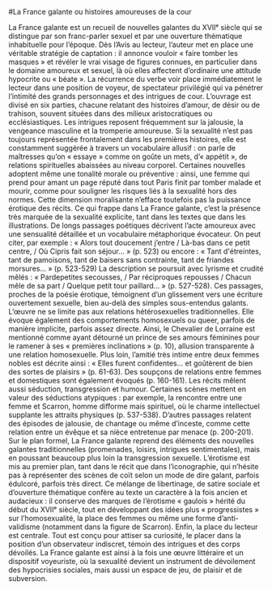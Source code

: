 #La France galante ou histoires amoureuses de la cour

La France galante est un recueil de nouvelles galantes du XVIIᵉ siècle qui se distingue par son franc-parler sexuel et par une ouverture thématique inhabituelle pour l’époque. Dès l’Avis au lecteur, l’auteur met en place une véritable stratégie de captation : il annonce vouloir « faire tomber les masques » et révéler le vrai visage de figures connues, en particulier dans le domaine amoureux et sexuel, là où elles affectent d’ordinaire une attitude hypocrite ou « béate ». La récurrence du verbe voir place immédiatement le lecteur dans une position de voyeur, de spectateur privilégié qui va pénétrer l’intimité des grands personnages et des intrigues de cour.
L’ouvrage est divisé en six parties, chacune relatant des histoires d’amour, de désir ou de trahison, souvent situées dans des milieux aristocratiques ou ecclésiastiques. Les intrigues reposent fréquemment sur la jalousie, la vengeance masculine et la tromperie amoureuse. Si la sexualité n’est pas toujours représentée frontalement dans les premières histoires, elle est constamment suggérée à travers un vocabulaire allusif : on parle de maîtresses qu’on « essaye » comme on goûte un mets, d’« appétit », de relations spirituelles abaissées au niveau corporel. Certaines nouvelles adoptent même une tonalité morale ou préventive : ainsi, une femme qui prend pour amant un page réputé dans tout Paris finit par tomber malade et mourir, comme pour souligner les risques liés à la sexualité hors des normes. Cette dimension moralisante n’efface toutefois pas la puissance érotique des récits.
Ce qui frappe dans La France galante, c’est la présence très marquée de la sexualité explicite, tant dans les textes que dans les illustrations. De longs passages poétiques décrivent l’acte amoureux avec une sensualité détaillée et un vocabulaire métaphorique évocateur. On peut citer, par exemple :
« Alors tout doucement j’entre / Là-bas dans ce petit centre, / Où Cipris fait son séjour… » (p. 523)
ou encore :
« Tant d'étreintes, tant de pamoisons, tant de baisers sans contrainte, tant de friandes morsures… » (p. 523-529)
La description se poursuit avec lyrisme et crudité mêlés :
« Pardepetites secousses, / Par réciproques repousses / Chacun mêle de sa part / Quelque petit tour paillard… » (p. 527-528).
Ces passages, proches de la poésie érotique, témoignent d’un glissement vers une écriture ouvertement sexuelle, bien au-delà des simples sous-entendus galants.
L’œuvre ne se limite pas aux relations hétérosexuelles traditionnelles. Elle évoque également des comportements homosexuels ou queer, parfois de manière implicite, parfois assez directe. Ainsi, le Chevalier de Lorraine est mentionné comme ayant détourné un prince de ses amours féminines pour le ramener à ses « premières inclinations » (p. 10), allusion transparente à une relation homosexuelle. Plus loin, l’amitié très intime entre deux femmes nobles est décrite ainsi :
« Elles furent confidentes… et goûtèrent de bien des sortes de plaisirs » (p. 61-63).
Des soupçons de relations entre femmes et domestiques sont également évoqués (p. 160-161).
Les récits mêlent aussi séduction, transgression et humour. Certaines scènes mettent en valeur des séductions atypiques : par exemple, la rencontre entre une femme et Scarron, homme difforme mais spirituel, où le charme intellectuel supplante les attraits physiques (p. 537-538). D’autres passages relatent des épisodes de jalousie, de chantage ou même d’inceste, comme cette relation entre un évêque et sa nièce entretenue par menace (p. 200-201).
Sur le plan formel, La France galante reprend des éléments des nouvelles galantes traditionnelles (promenades, loisirs, intrigues sentimentales), mais en poussant beaucoup plus loin la transgression sexuelle. L’érotisme est mis au premier plan, tant dans le récit que dans l’iconographie, qui n’hésite pas à représenter des scènes de coït selon un mode de dire galant, parfois édulcoré, parfois très direct. Ce mélange de libertinage, de satire sociale et d’ouverture thématique confère au texte un caractère à la fois ancien et audacieux : il conserve des marques de l’érotisme « gaulois » hérité du début du XVIIᵉ siècle, tout en développant des idées plus « progressistes » sur l’homosexualité, la place des femmes ou même une forme d’anti-validisme (notamment dans la figure de Scarron).
Enfin, la place du lecteur est centrale. Tout est conçu pour attiser sa curiosité, le placer dans la position d’un observateur indiscret, témoin des intrigues et des corps dévoilés. La France galante est ainsi à la fois une œuvre littéraire et un dispositif voyeuriste, où la sexualité devient un instrument de dévoilement des hypocrisies sociales, mais aussi un espace de jeu, de plaisir et de subversion.

